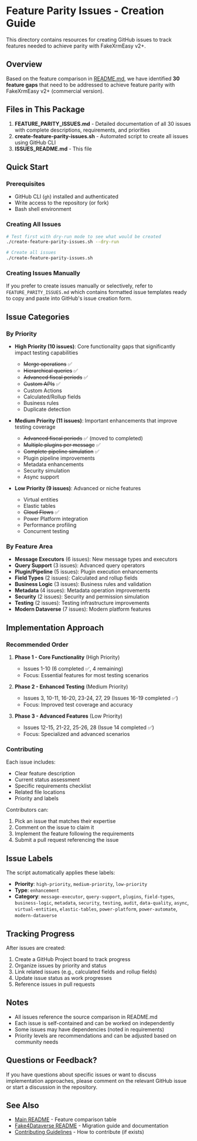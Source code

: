 # Feature Parity Issues - Creation Guide

This directory contains resources for creating GitHub issues to track features needed to achieve parity with FakeXrmEasy v2+.

## Overview

Based on the feature comparison in [README.md](./README.md), we have identified **30 feature gaps** that need to be addressed to achieve feature parity with FakeXrmEasy v2+ (commercial version).

## Files in This Package

1. **FEATURE_PARITY_ISSUES.md** - Detailed documentation of all 30 issues with complete descriptions, requirements, and priorities
2. **create-feature-parity-issues.sh** - Automated script to create all issues using GitHub CLI
3. **ISSUES_README.md** - This file

## Quick Start

### Prerequisites

- GitHub CLI (`gh`) installed and authenticated
- Write access to the repository (or fork)
- Bash shell environment

### Creating All Issues

```bash
# Test first with dry-run mode to see what would be created
./create-feature-parity-issues.sh --dry-run

# Create all issues
./create-feature-parity-issues.sh
```

### Creating Issues Manually

If you prefer to create issues manually or selectively, refer to `FEATURE_PARITY_ISSUES.md` which contains formatted issue templates ready to copy and paste into GitHub's issue creation form.

## Issue Categories

### By Priority

- **High Priority (10 issues)**: Core functionality gaps that significantly impact testing capabilities
  - ~~Merge operations~~ ✅
  - ~~Hierarchical queries~~ ✅
  - ~~Advanced fiscal periods~~ ✅
  - ~~Custom APIs~~ ✅
  - Custom Actions
  - Calculated/Rollup fields
  - Business rules
  - Duplicate detection

- **Medium Priority (11 issues)**: Important enhancements that improve testing coverage
  - ~~Advanced fiscal periods~~ ✅ (moved to completed)
  - ~~Multiple plugins per message~~ ✅
  - ~~Complete pipeline simulation~~ ✅
  - Plugin pipeline improvements
  - Metadata enhancements
  - Security simulation
  - Async support

- **Low Priority (9 issues)**: Advanced or niche features
  - Virtual entities
  - Elastic tables
  - ~~Cloud Flows~~ ✅
  - Power Platform integration
  - Performance profiling
  - Concurrent testing

### By Feature Area

- **Message Executors** (6 issues): New message types and executors
- **Query Support** (3 issues): Advanced query operators
- **Plugin/Pipeline** (5 issues): Plugin execution enhancements
- **Field Types** (2 issues): Calculated and rollup fields
- **Business Logic** (3 issues): Business rules and validation
- **Metadata** (4 issues): Metadata operation improvements
- **Security** (2 issues): Security and permission simulation
- **Testing** (2 issues): Testing infrastructure improvements
- **Modern Dataverse** (7 issues): Modern platform features

## Implementation Approach

### Recommended Order

1. **Phase 1 - Core Functionality** (High Priority)
   - Issues 1-10 (6 completed ✅, 4 remaining)
   - Focus: Essential features for most testing scenarios

2. **Phase 2 - Enhanced Testing** (Medium Priority)
   - Issues 3, 10-11, 16-20, 23-24, 27, 29 (Issues 16-19 completed ✅)
   - Focus: Improved test coverage and accuracy

3. **Phase 3 - Advanced Features** (Low Priority)
   - Issues 12-15, 21-22, 25-26, 28 (Issue 14 completed ✅)
   - Focus: Specialized and advanced scenarios

### Contributing

Each issue includes:
- Clear feature description
- Current status assessment
- Specific requirements checklist
- Related file locations
- Priority and labels

Contributors can:
1. Pick an issue that matches their expertise
2. Comment on the issue to claim it
3. Implement the feature following the requirements
4. Submit a pull request referencing the issue

## Issue Labels

The script automatically applies these labels:

- **Priority**: `high-priority`, `medium-priority`, `low-priority`
- **Type**: `enhancement`
- **Category**: `message-executor`, `query-support`, `plugins`, `field-types`, `business-logic`, `metadata`, `security`, `testing`, `audit`, `data-quality`, `async`, `virtual-entities`, `elastic-tables`, `power-platform`, `power-automate`, `modern-dataverse`

## Tracking Progress

After issues are created:

1. Create a GitHub Project board to track progress
2. Organize issues by priority and status
3. Link related issues (e.g., calculated fields and rollup fields)
4. Update issue status as work progresses
5. Reference issues in pull requests

## Notes

- All issues reference the source comparison in README.md
- Each issue is self-contained and can be worked on independently
- Some issues may have dependencies (noted in requirements)
- Priority levels are recommendations and can be adjusted based on community needs

## Questions or Feedback?

If you have questions about specific issues or want to discuss implementation approaches, please comment on the relevant GitHub issue or start a discussion in the repository.

## See Also

- [Main README](./README.md) - Feature comparison table
- [Fake4Dataverse README](./Fake4Dataverse/README.md) - Migration guide and documentation
- [Contributing Guidelines](./CONTRIBUTING.md) - How to contribute (if exists)
